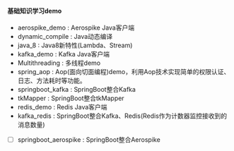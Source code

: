 #### 基础知识学习demo
- aerospike_demo : Aerospike Java客户端
- dynamic_compile : Java动态编译
- java_8 : Java8新特性(Lambda、Stream)
- kafka_demo : Kafka Java客户端
- Multithreading : 多线程demo
- spring_aop : Aop(面向切面编程)demo，利用Aop技术实现简单的权限认证、日志、方法耗时等功能。
- springboot_kafka : SpringBoot整合Kafka
- tkMapper : SpringBoot整合tkMapper
- redis_demo : Redis Java客户端
- kafka_redis : SpringBoot整合Kafka、Redis(Redis作为计数器监控接收到的消息数量)
- [ ] springboot_aerospike : SpringBoot整合Aerospike